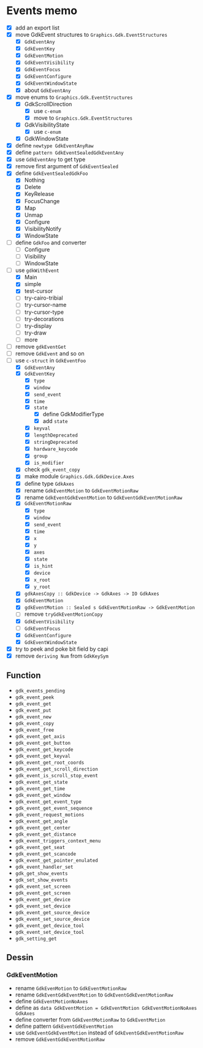 Events memo
===========

* [x] add an export list
* [x] move GdkEvent structures to `Graphics.Gdk.EventStructures`
	+ [x] `GdkEventAny`
	+ [x] `GdkEventKey`
	+ [x] `GdkEventMotion`
	+ [x] `GdkEventVisibility`
	+ [x] `GdkEventFocus`
	+ [x] `GdkEventConfigure`
	+ [x] `GdkEventWindowState`
	+ [x] about `GdkEventAny`
* [x] move enums to `Graphics.Gdk.EventStructures`
	+ [x] GdkScrollDirection
		- [x] use `c-enum`
		- [x] move to `Graphics.Gdk.EventStructures`
	+ [x] GdkVisibilityState
		- [x] use `c-enum`
	+ [x] GdkWindowState
* [x] define `newtype GdkEventAnyRaw`
* [x] define `pattern GdkEventSealedGdkEventAny`
* [x] use `GdkEventAny` to get type
* [x] remove first argument of `GdkEventSealed`
* [x] define `GdkEventSealedGdkFoo`
	+ [x] Nothing
	+ [x] Delete
	+ [x] KeyRelease
	+ [x] FocusChange
	+ [x] Map
	+ [x] Unmap
	+ [x] Configure
	+ [x] VisibilityNotify
	+ [x] WindowState
* [ ] define `GdkFoo` and converter
	+ [ ] Configure
	+ [ ] Visibility
	+ [ ] WindowState
* [ ] use `gdkWithEvent`
	+ [x] Main
	+ [x] simple
	+ [x] test-cursor
	+ [ ] try-cairo-tribial
	+ [ ] try-cursor-name
	+ [ ] try-cursor-type
	+ [ ] try-decorations
	+ [ ] try-display
	+ [ ] try-draw
	+ [ ] more
* [ ] remove `gdkEventGet`
* [ ] remove `GdkEvent` and so on
* [ ] use `c-struct` in `GdkEventFoo`
	+ [x] `GdkEventAny`
	+ [x] `GdkEventKey`
		- [x] `type`
		- [x] `window`
		- [x] `send_event`
		- [x] `time`
		- [x] `state`
			* [x] define GdkModifierType
			* [x] add `state`
		- [x] `keyval`
		- [x] `lengthDeprecated`
		- [x] `stringDeprecated`
		- [x] `hardware_keycode`
		- [x] `group`
		- [x] `is_modifier`
	+ [x] check `gdk_event_copy`
	+ [x] make module `Graphics.Gdk.GdkDevice.Axes`
	+ [x] define type `GdkAxes`
	+ [x] rename `GdkEventMotion` to `GdkEventMotionRaw`
	+ [x] rename `GdkEventGdkEventMotion` to `GdkEventGdkEventMotionRaw`
	+ [x] `GdkEventMotionRaw`
		- [x] `type`
		- [x] `window`
		- [x] `send_event`
		- [x] `time`
		- [x] `x`
		- [x] `y`
		- [x] `axes`
		- [x] `state`
		- [x] `is_hint`
		- [x] `device`
		- [x] `x_root`
		- [x] `y_root`
	+ [x] `gdkAxesCopy :: GdkDevice -> GdkAxes -> IO GdkAxes`
	+ [x] `GdkEventMotion`
	+ [x] `gdkEventMotion :: Sealed s GdkEventMotionRaw -> GdkEventMotion`
	+ [ ] remove `tryGdkEventMotionCopy`
	+ [x] `GdkEventVisibility`
	+ [ ] `GdkEventFocus`
	+ [x] `GdkEventConfigure`
	+ [x] `GdkEventWindowState`
* [x] try to peek and poke bit field by capi
* [x] remove `deriving Num` from `GdkKeySym`

Function
--------

* `gdk_events_pending`
* `gdk_event_peek`
* `gdk_event_get`
* `gdk_event_put`
* `gdk_event_new`
* `gdk_event_copy`
* `gdk_event_free`
* `gdk_event_get_axis`
* `gdk_event_get_button`
* `gdk_event_get_keycode`
* `gdk_event_get_keyval`
* `gdk_event_get_root_coords`
* `gdk_event_get_scroll_direction`
* `gdk_event_is_scroll_stop_event`
* `gdk_event_get_state`
* `gdk_event_get_time`
* `gdk_event_get_window`
* `gdk_event_get_event_type`
* `gdk_event_get_event_sequence`
* `gdk_event_request_motions`
* `gdk_event_get_angle`
* `gdk_event_get_center`
* `gdk_event_get_distance`
* `gdk_event_triggers_context_menu`
* `gdk_event_get_seat`
* `gdk_event_get_scancode`
* `gdk_event_get_pointer_enulated`
* `gdk_event_handler_set`
* `gdk_get_show_events`
* `gdk_set_show_events`
* `gdk_event_set_screen`
* `gdk_event_get_screen`
* `gdk_event_get_device`
* `gdk_event_set_device`
* `gdk_event_get_source_device`
* `gdk_event_set_source_device`
* `gdk_event_get_device_tool`
* `gdk_event_set_device_tool`
* `gdk_setting_get`

Dessin
------

### GdkEventMotion

* rename `GdkEvenMotion` to `GdkEventMotionRaw`
* rename `GdkEventGdkEventMotion` to `GdkEventGdkEventMotionRaw`
* define `GdkEventMotionNoAxes`
* define as `data GdkEventMotion = GdkEventMotion GdkEventMotionNoAxes GdkAxes`
* define converter from `GdkEventMotionRaw` to `GdkEventMotion`
* define pattern `GdkEventGdkEventMotion`
* use `GdkEventGdkEventMotion` instead of `GdkEventGdkEventMotionRaw`
* remove `GdkEventGdkEventMotionRaw`
